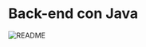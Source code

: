 # Back-end con Java
![README](https://github.com/user-attachments/assets/a10f676a-813d-48b7-afc9-87734df59f24)

